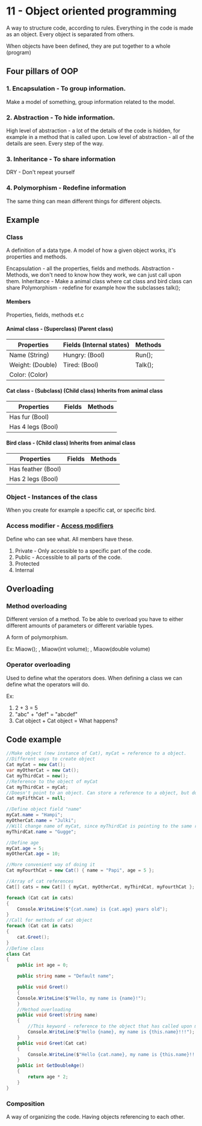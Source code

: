 
# 11 - Object oriented programming

A way to structure code, according to rules. Everything in the code is made as an object. Every object is separated from others.

When objects have been defined, they are put together to a whole (program)

## Four pillars of OOP

### 1. Encapsulation - To group information.
Make a model of something, group information related to the model.
### 2. Abstraction - To hide information.
High level of abstraction - a lot of the details of the code is hidden, for example in a method that is called upon.
Low level of abstraction - all of the details are seen. Every step of the way.
### 3. Inheritance - To share information
DRY - Don't repeat yourself
### 4. Polymorphism - Redefine information
The same thing can mean different things for different objects.

## Example

### Class
A definition of a data type. A model of how a given object works, it's properties and methods.

Encapsulation - all the properties, fields and methods.
Abstraction - Methods, we don't need to know how they work, we can just call upon them.
Inheritance - Make a animal class where cat class and bird class can share
Polymorphism - redefine for example how the subclasses talk();

#### Members
Properties, fields, methods et.c

#### Animal class - (Superclass) (Parent class)

| Properties       | Fields (Internal states) | Methods |
| ---------------- | ------------------------ | ------- |
| Name (String)    | Hungry: (Bool)           | Run();  |
| Weight: (Double) | Tired: (Bool)            | Talk(); |
| Color: (Color)   |                          |         |
#### Cat class - (Subclass) (Child class) Inherits from animal class

| Properties        | Fields | Methods |
| ----------------- | ------ | ------- |
| Has fur (Bool)    |        |         |
| Has 4 legs (Bool) |        |         |

#### Bird class - (Child class) Inherits from animal class

| Properties         | Fields | Methods |
| ------------------ | ------ | ------- |
| Has feather (Bool) |        |         |
| Has 2 legs (Bool)  |        |         |

### Object - Instances of the class
When you create for example a specific cat, or specific bird.

### Access modifier - [Access modifiers](https://learn.microsoft.com/en-us/dotnet/csharp/programming-guide/classes-and-structs/access-modifiers)
Define who can see what. All members have these.
1. Private - Only accessible to a specific part of the code.
2. Public - Accessible to all parts of the code. 
3. Protected
4. Internal

## Overloading

### Method overloading
Different version of a method. To be able to overload you have to either different amounts of parameters or different variable types.

A form of polymorphism.

Ex: Miaow(); , Miaow(int volume); , Miaow(double volume)

### Operator overloading
Used to define what the operators does. When defining a class we can define what the operators will do.

Ex:
1. 2 + 3 = 5
2. "abc" + "def" = "abcdef"
3. Cat object + Cat object = What happens?

## Code example

```c#
//Make object (new instance of Cat), myCat = reference to a object.
//Different ways to create object
Cat myCat = new Cat();
var myOtherCat = new Cat();
Cat myThirdCat = new();
//Reference to the object of myCat
Cat myThirdCat = myCat;
//Doesn't point to an object. Can store a reference to a object, but doesn't yet.
Cat myFifthCat = null;

//Define object field "name"
myCat.name = "Hampi";
myOtherCat.name = "Julki";
//Will change name of myCat, since myThirdCat is pointing to the same refrence.
myThirdCat.name = "Gugge";

//Define age
myCat.age = 5;
myOtherCat.age = 10;

//More convenient way of doing it
Cat myFourthCat = new Cat() { name = "Papi", age = 5 };

//Array of cat references
Cat[] cats = new Cat[] { myCat, myOtherCat, myThirdCat, myFourthCat };

foreach (Cat cat in cats)
{
    Console.WriteLine($"{cat.name} is {cat.age} years old");
}
//Call for methods of cat object 
foreach (Cat cat in cats)
{
    cat.Greet();
}
//Define class
class Cat
{
    public int age = 0;

    public string name = "Default name";

	public void Greet()
	{
    Console.WriteLine($"Hello, my name is {name}!");
	}
    //Method overloading
	public void Greet(string name)
	{
	    //This keyword - reference to the object that has called upon method
	    Console.WriteLine($"Hello {name}, my name is {this.name}!!!");
	}
	public void Greet(Cat cat)
	{
	    Console.WriteLine($"Hello {cat.name}, my name is {this.name}!!!");
	}
    public int GetDoubleAge()
    {
        return age * 2;
    }
}

```

### Composition
A way of organizing the code. Having objects referencing to each other.

